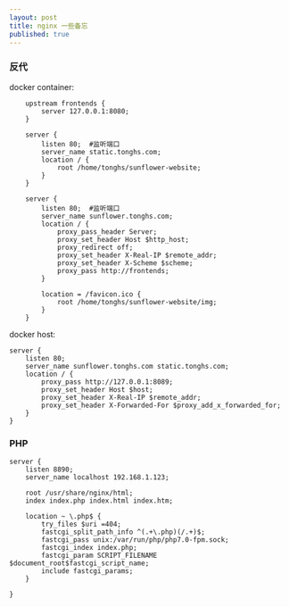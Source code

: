 ```yaml
---
layout: post
title: nginx 一些备忘
published: true
---
```


### 反代

docker container:

``` shell
    upstream frontends {
        server 127.0.0.1:8080;
    }

    server {
        listen 80;  #监听端口
        server_name static.tonghs.com;
        location / {
            root /home/tonghs/sunflower-website;
        }
    }

    server {
        listen 80;  #监听端口
        server_name sunflower.tonghs.com;
        location / {
            proxy_pass_header Server;
            proxy_set_header Host $http_host;
            proxy_redirect off;
            proxy_set_header X-Real-IP $remote_addr;
            proxy_set_header X-Scheme $scheme;
            proxy_pass http://frontends;
        }

        location = /favicon.ico {
            root /home/tonghs/sunflower-website/img;
        }
    }

```

docker host:

    server {
        listen 80;
        server_name sunflower.tonghs.com static.tonghs.com;
        location / {
            proxy_pass http://127.0.0.1:8089;
            proxy_set_header Host $host;
            proxy_set_header X-Real-IP $remote_addr;
            proxy_set_header X-Forwarded-For $proxy_add_x_forwarded_for;
        }
    }


### PHP

``` shell
server {
    listen 8890;
    server_name localhost 192.168.1.123;

    root /usr/share/nginx/html;
    index index.php index.html index.htm;

    location ~ \.php$ {
        try_files $uri =404;
        fastcgi_split_path_info ^(.+\.php)(/.+)$;
        fastcgi_pass unix:/var/run/php/php7.0-fpm.sock;
        fastcgi_index index.php;
        fastcgi_param SCRIPT_FILENAME $document_root$fastcgi_script_name;
        include fastcgi_params;
    }

}
```